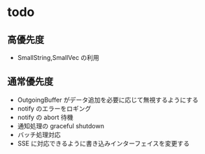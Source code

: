 # todo

## 高優先度

- SmallString,SmallVec の利用

## 通常優先度

- OutgoingBuffer がデータ追加を必要に応じて無視するようにする
- notify のエラーをロギング
- notify の abort 待機
- 通知処理の graceful shutdown
- バッチ処理対応
- SSE に対応できるように書き込みインターフェイスを変更する
